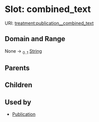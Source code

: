 
# Slot: combined_text




URI: [treatment:publication__combined_text](http://w3id.org/ontogpt/treatments/publication__combined_text)


## Domain and Range

None &#8594;  <sub>0..1</sub> [String](types/String.md)

## Parents


## Children


## Used by

 * [Publication](Publication.md)

